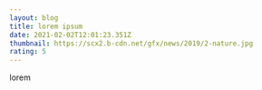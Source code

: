 ```yaml
---
layout: blog
title: lorem ipsum
date: 2021-02-02T12:01:23.351Z
thumbnail: https://scx2.b-cdn.net/gfx/news/2019/2-nature.jpg
rating: 5
---
```

lorem